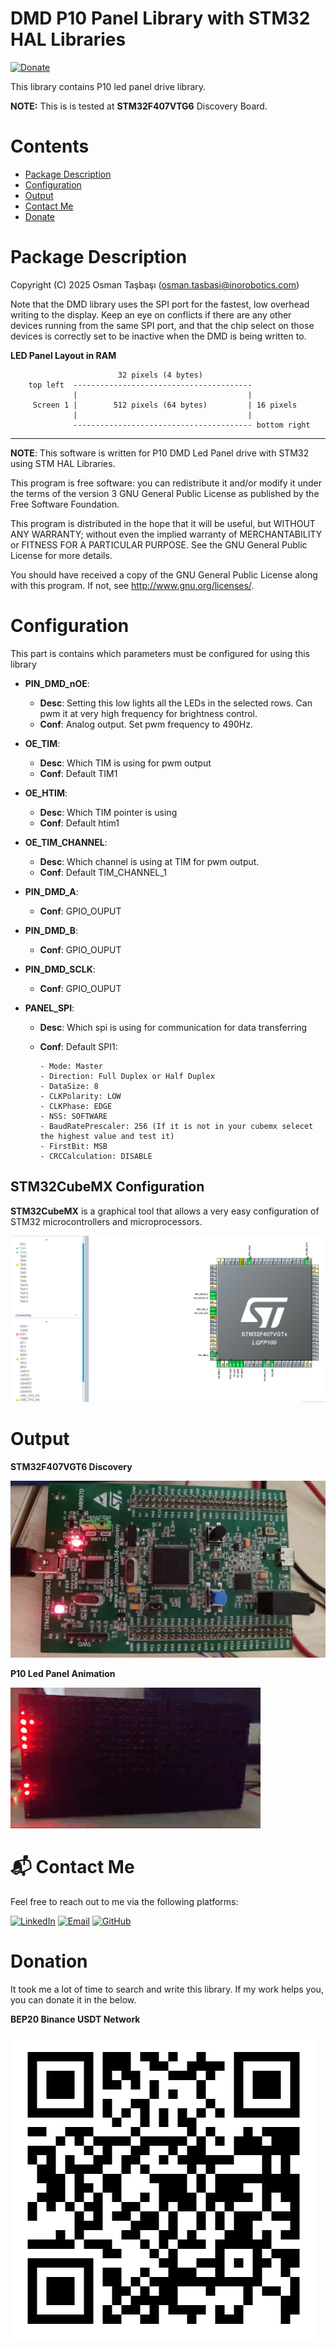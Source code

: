 # DMD P10 Panel Library with STM32 HAL Libraries
[![Donate](https://liberapay.com/assets/widgets/donate.svg)](#donation)

This library contains P10 led panel drive library.

**NOTE:** This is is tested at **STM32F407VTG6** Discovery Board.

# Contents
- [Package Description](#package-description)
- [Configuration](#configuration)
- [Output](#output)
- [Contact Me]()
- [Donate](#donation)



# Package Description
 Copyright (C) 2025 Osman Taşbaşı (osman.tasbasi@inorobotics.com)

 Note that the DMD library uses the SPI port for the fastest, low overhead writing to the
 display. Keep an eye on conflicts if there are any other devices running from the same
 SPI port, and that the chip select on those devices is correctly set to be inactive
 when the DMD is being written to.

 **LED Panel Layout in RAM**
>
                            32 pixels (4 bytes)
        top left  ----------------------------------------
                  |                                      |
         Screen 1 |        512 pixels (64 bytes)         | 16 pixels
                  |                                      |
                  ---------------------------------------- bottom right

 ---
 **NOTE**: This software is written for P10 DMD Led Panel drive with STM32 using STM HAL Libraries.
 
 This program is free software: you can redistribute it and/or modify it under the terms
 of the version 3 GNU General Public License as published by the Free Software Foundation.

 This program is distributed in the hope that it will be useful, but WITHOUT ANY WARRANTY;
 without even the implied warranty of MERCHANTABILITY or FITNESS FOR A PARTICULAR PURPOSE.
 See the GNU General Public License for more details.

 You should have received a copy of the GNU General Public License along with this program.
 If not, see <http://www.gnu.org/licenses/>.

 # Configuration 
 This part is contains which parameters must be configured for using this library

- **PIN_DMD_nOE**:
   - **Desc**: Setting this low lights all the LEDs in the selected rows. Can pwm it at very high frequency for brightness control.
   - **Conf**: Analog output. Set pwm frequency to 490Hz.
- **OE_TIM**:
   - **Desc**: Which TIM is using for pwm output
   - **Conf**: Default TIM1
- **OE_HTIM**:
   - **Desc**: Which TIM pointer is using
   - **Conf**: Default htim1
- **OE_TIM_CHANNEL**:
   - **Desc**: Which channel is using at TIM for pwm output.
   - **Conf**: Default TIM_CHANNEL_1

- **PIN_DMD_A**:
   - **Conf**: GPIO_OUPUT
- **PIN_DMD_B**:
   - **Conf**: GPIO_OUPUT
- **PIN_DMD_SCLK**:
   - **Conf**: GPIO_OUPUT



- **PANEL_SPI**:
   - **Desc**: Which spi is using for communication for data transferring
   - **Conf**: Default SPI1:

         - Mode: Master
         - Direction: Full Duplex or Half Duplex
         - DataSize: 8
         - CLKPolarity: LOW
         - CLKPhase: EDGE
         - NSS: SOFTWARE
         - BaudRatePrescaler: 256 (If it is not in your cubemx selecet the highest value and test it)
         - FirstBit: MSB
         - CRCCalculation: DISABLE


## STM32CubeMX Configuration
**STM32CubeMX** is a graphical tool that allows a very easy configuration of STM32 microcontrollers and microprocessors.

![](images/cubemx.png)


# Output

**STM32F407VGT6 Discovery**

![STM32F407VGT6 Discovery](images/discovery.jpeg)

**P10 Led Panel Animation**

![P10 Led Panel Animation](images/panel.gif)



# 📬 Contact Me
Feel free to reach out to me via the following platforms:

[![LinkedIn](https://img.shields.io/badge/%40-Linkedin-blue)](https://www.linkedin.com/in/osmantasbasi/)
[![Email](https://img.shields.io/badge/-Gmail-red?style=flat&logo=Gmail&logoColor=white)](mailto:osman.tasbasi@inorobotics.com)
[![GitHub](https://img.shields.io/badge/GitHub-181717?style=for-the-badge&logo=github&logoColor=white)](https://github.com/osmantasbasi)
# Donation
It took me a lot of time to search and write this library. If my work helps you, you can donate it in the below.

**BEP20 Binance USDT Network**

![donate_qr](images/donate.jpeg)


